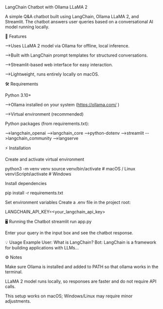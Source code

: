LangChain Chatbot with Ollama LLaMA 2

A simple Q&A chatbot built using LangChain, Ollama LLaMA 2, and Streamlit. The chatbot answers user queries based on a conversational AI model running locally.

🚀 Features

-->Uses LLaMA 2 model via Ollama for offline, local inference.

-->Built with LangChain prompt templates for structured conversations.

-->Streamlit-based web interface for easy interaction.

-->Lightweight, runs entirely locally on macOS.

🛠️ Requirements

Python 3.10+

-->Ollama installed on your system (https://ollama.com/
)

-->Virtual environment (recommended)

Python packages (from requirements.txt):

-->langchain_openai
-->langchain_core
-->python-dotenv
-->streamlit
-->langchain_community
-->langserve

⚡ Installation




Create and activate virtual environment

python3 -m venv venv
source venv/bin/activate    # macOS / Linux
venv\Scripts\activate       # Windows


Install dependencies

pip install -r requirements.txt


Set environment variables
Create a .env file in the project root:

LANGCHAIN_API_KEY=<your_langchain_api_key>




🖥️ Running the Chatbot
streamlit run app.py


Enter your query in the input box and see the chatbot response.

💡 Usage Example
User: What is LangChain?
Bot: LangChain is a framework for building applications with LLMs...

⚙️ Notes

Make sure Ollama is installed and added to PATH so that ollama works in the terminal.

LLaMA 2 model runs locally, so responses are faster and do not require API calls.

This setup works on macOS; Windows/Linux may require minor adjustments.
